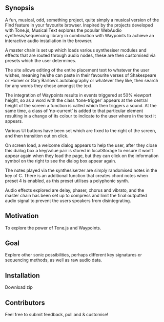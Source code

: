 ## Synopsis

A fun, musical, odd, something project, quite simply a musical version of the Find feature in your favourite browser.
Inspired by the projects developed with Tone.js, Musical Text explores the popular WebAudio synthesis/sequencing library in combination with Waypoints to achieve an interactive audio installation in the browser.

A master chain is set up which loads various synthesiser modules and effects that are routed through audio nodes, these are then customised via presets which the user determines. 

The site allows editing of the entire placement text to whatever the user wishes, meaning he/she can paste in their favourite verses of Shakespeare or Homer or Gary Barlow’s autobiography or whatever they like, then search for any words they chose amongst the text. 

The integration of Waypoints results in events triggered at 50% viewport height, so as a word with the class ‘tone-trigger’ appears at the central height of the screen a function is called which then triggers a sound. At the same time, a class of ‘np-current’ is added to that particular element resulting in a change of its colour to indicate to the user where in the text it appears. 

Various UI buttons have been set which are fixed to the right of the screen, and then transition out on click. 

On screen load, a welcome dialog appears to help the user, after they close this dialog box a key/value pair is stored in localStorage to ensure it won’t appear again when they load the page, but they can click on the information symbol on the right to see the dialog box appear again.

The notes played via the synthesiserzer are simply randomised notes in the key of C. There is an additional function that creates chord notes when preset 4 is enabled, as this preset utilises a polyphonic synth. 

Audio effects explored are delay, phaser, chorus and vibrato, and the master chain has been set up to compress and limit the final outputted audio signal to prevent the users speakers from disintegrating.


## Motivation

To explore the power of Tone.js and Waypoints.

## Goal

Explore other sonic possibilities, perhaps different key signatures or sequencing methods, as well as raw audio data.

## Installation

Download zip


## Contributors

Feel free to submit feedback, pull and & customise! 


